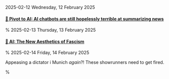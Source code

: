 2025-02-12 Wednesday, 12 February 2025

#### [🔗 Pivot to AI: AI chatbots are still hopelessly terrible at summarizing news](https://pivot-to-ai.com/2025/02/11/ai-chatbots-are-still-hopelessly-terrible-at-summarizing-news/)

%
2025-02-13 Thursday, 13 February 2025

#### [🔗 AI: The New Aesthetics of Fascism](https://newsocialist.org.uk/transmissions/ai-the-new-aesthetics-of-fascism/)

%
2025-02-14 Friday, 14 February 2025

Appeasing a dictator i Munich *again*?! These showrunners need to get fired.

%
